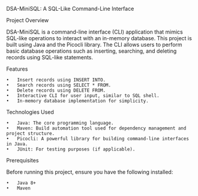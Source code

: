 DSA-MiniSQL: A SQL-Like Command-Line Interface

Project Overview

DSA-MiniSQL is a command-line interface (CLI) application that mimics SQL-like operations to interact with an in-memory database. This project is built using Java and the Picocli library. The CLI allows users to perform basic database operations such as inserting, searching, and deleting records using SQL-like statements.

Features

	•	Insert records using INSERT INTO.
	•	Search records using SELECT * FROM.
	•	Delete records using DELETE FROM.
	•	Interactive CLI for user input, similar to SQL shell.
	•	In-memory database implementation for simplicity.

Technologies Used

	•	Java: The core programming language.
	•	Maven: Build automation tool used for dependency management and project structure.
	•	Picocli: A powerful library for building command-line interfaces in Java.
	•	JUnit: For testing purposes (if applicable).

Prerequisites

Before running this project, ensure you have the following installed:

	•	Java 8+
	•	Maven
